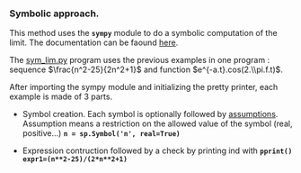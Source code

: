 ### Symbolic approach.

This method uses the **`sympy`** module to do a symbolic computation of the limit. The documentation can be faound [here](https://docs.sympy.org/latest/index.html).

The [sym_lim.py](sym_lim.py) program uses the previous examples in one program : sequence $\frac{n^2-25}{2n^2+1}$ and function $e^{-a.t}.cos(2.\\pi.f.t)$.

After importing the sympy module and initializing the pretty printer, each example is made of 3 parts.

- Symbol creation. Each symbol is optionally followed by [assumptions](https://docs.sympy.org/latest/guides/assumptions.html). Assumption means a restriction on the allowed value of the symbol (real, positive...) 
  **`n = sp.Symbol('n', real=True)`**
  
- Expression contruction followed by a check by printing ind with **`pprint()`**
  **`expr1=(n**2-25)/(2*n**2+1)`**  
